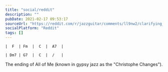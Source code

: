 ```yaml
---
title: "social/reddit"
description: ""
pubDate: 2021-02-17 09:53:17
sourceUrl: "https://reddit.com/r/jazzguitar/comments/ll9nw2/clarifying_the_right_hand_technique_from_my_last/gns5ayq/"
socialPlatform: "Reddit"
tags: []
---
```


    |  F  | Fm  |  C  |  A7  |
    
    | Dm7 | G7  |  C  |  /   |  

The ending of All of Me (known in gypsy jazz as the "Christophe Changes").
